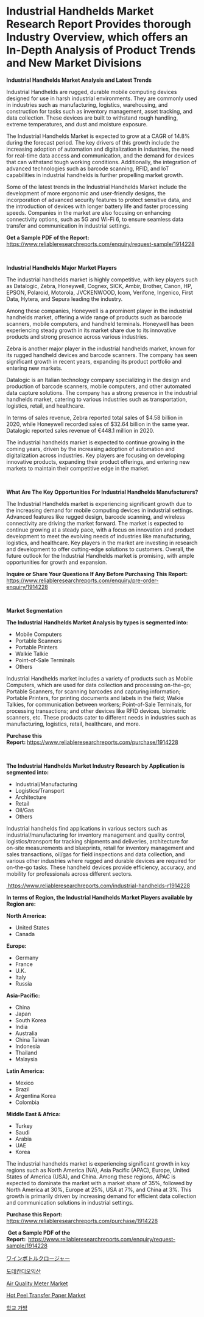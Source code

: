 <p><h1>Industrial Handhelds Market Research Report Provides thorough Industry Overview, which offers an In-Depth Analysis of Product Trends and New Market Divisions</h1></p><p><strong>Industrial Handhelds Market Analysis and Latest Trends</strong></p>
<p><p>Industrial Handhelds are rugged, durable mobile computing devices designed for use in harsh industrial environments. They are commonly used in industries such as manufacturing, logistics, warehousing, and construction for tasks such as inventory management, asset tracking, and data collection. These devices are built to withstand rough handling, extreme temperatures, and dust and moisture exposure.</p><p>The Industrial Handhelds Market is expected to grow at a CAGR of 14.8% during the forecast period. The key drivers of this growth include the increasing adoption of automation and digitalization in industries, the need for real-time data access and communication, and the demand for devices that can withstand tough working conditions. Additionally, the integration of advanced technologies such as barcode scanning, RFID, and IoT capabilities in industrial handhelds is further propelling market growth.</p><p>Some of the latest trends in the Industrial Handhelds Market include the development of more ergonomic and user-friendly designs, the incorporation of advanced security features to protect sensitive data, and the introduction of devices with longer battery life and faster processing speeds. Companies in the market are also focusing on enhancing connectivity options, such as 5G and Wi-Fi 6, to ensure seamless data transfer and communication in industrial settings.</p></p>
<p><strong>Get a Sample PDF of the Report:&nbsp;</strong> <a href="https://www.reliableresearchreports.com/enquiry/request-sample/1914228">https://www.reliableresearchreports.com/enquiry/request-sample/1914228</a></p>
<p>&nbsp;</p>
<p><strong>Industrial Handhelds Major Market Players</strong></p>
<p><p>The industrial handhelds market is highly competitive, with key players such as Datalogic, Zebra, Honeywell, Cognex, SICK, Ambir, Brother, Canon, HP, EPSON, Polaroid, Motorola, JVCKENWOOD, Icom, Verifone, Ingenico, First Data, Hytera, and Sepura leading the industry. </p><p>Among these companies, Honeywell is a prominent player in the industrial handhelds market, offering a wide range of products such as barcode scanners, mobile computers, and handheld terminals. Honeywell has been experiencing steady growth in its market share due to its innovative products and strong presence across various industries.</p><p>Zebra is another major player in the industrial handhelds market, known for its rugged handheld devices and barcode scanners. The company has seen significant growth in recent years, expanding its product portfolio and entering new markets.</p><p>Datalogic is an Italian technology company specializing in the design and production of barcode scanners, mobile computers, and other automated data capture solutions. The company has a strong presence in the industrial handhelds market, catering to various industries such as transportation, logistics, retail, and healthcare.</p><p>In terms of sales revenue, Zebra reported total sales of $4.58 billion in 2020, while Honeywell recorded sales of $32.64 billion in the same year. Datalogic reported sales revenue of €448.1 million in 2020.</p><p>The industrial handhelds market is expected to continue growing in the coming years, driven by the increasing adoption of automation and digitalization across industries. Key players are focusing on developing innovative products, expanding their product offerings, and entering new markets to maintain their competitive edge in the market.</p></p>
<p>&nbsp;</p>
<p><strong>What Are The Key Opportunities For Industrial Handhelds Manufacturers?</strong></p>
<p><p>The Industrial Handhelds market is experiencing significant growth due to the increasing demand for mobile computing devices in industrial settings. Advanced features like rugged design, barcode scanning, and wireless connectivity are driving the market forward. The market is expected to continue growing at a steady pace, with a focus on innovation and product development to meet the evolving needs of industries like manufacturing, logistics, and healthcare. Key players in the market are investing in research and development to offer cutting-edge solutions to customers. Overall, the future outlook for the Industrial Handhelds market is promising, with ample opportunities for growth and expansion.</p></p>
<p><strong>Inquire or Share Your Questions If Any Before Purchasing This Report:</strong> <a href="https://www.reliableresearchreports.com/enquiry/pre-order-enquiry/1914228">https://www.reliableresearchreports.com/enquiry/pre-order-enquiry/1914228</a></p>
<p>&nbsp;</p>
<p><strong>Market Segmentation</strong></p>
<p><strong>The Industrial Handhelds Market Analysis by types is segmented into:</strong></p>
<p><ul><li>Mobile Computers</li><li>Portable Scanners</li><li>Portable Printers</li><li>Walkie Talkie</li><li>Point-of-Sale Terminals</li><li>Others</li></ul></p>
<p><p>Industrial Handhelds market includes a variety of products such as Mobile Computers, which are used for data collection and processing on-the-go; Portable Scanners, for scanning barcodes and capturing information; Portable Printers, for printing documents and labels in the field; Walkie Talkies, for communication between workers; Point-of-Sale Terminals, for processing transactions; and other devices like RFID devices, biometric scanners, etc. These products cater to different needs in industries such as manufacturing, logistics, retail, healthcare, and more.</p></p>
<p><strong>Purchase this Report:&nbsp;</strong><a href="https://www.reliableresearchreports.com/purchase/1914228">https://www.reliableresearchreports.com/purchase/1914228</a></p>
<p>&nbsp;</p>
<p><strong>The Industrial Handhelds Market Industry Research by Application is segmented into:</strong></p>
<p><ul><li>Industrial/Manufacturing</li><li>Logistics/Transport</li><li>Architecture</li><li>Retail</li><li>Oil/Gas</li><li>Others</li></ul></p>
<p><p>Industrial handhelds find applications in various sectors such as industrial/manufacturing for inventory management and quality control, logistics/transport for tracking shipments and deliveries, architecture for on-site measurements and blueprints, retail for inventory management and sales transactions, oil/gas for field inspections and data collection, and various other industries where rugged and durable devices are required for on-the-go tasks. These handheld devices provide efficiency, accuracy, and mobility for professionals across different sectors.</p></p>
<p><a href="https://www.reliableresearchreports.com/industrial-handhelds-r1914228">&nbsp;https://www.reliableresearchreports.com/industrial-handhelds-r1914228</a></p>
<p><strong>In terms of Region, the Industrial Handhelds Market Players available by Region are:</strong></p>
<p>
    <p> <strong> North America: </strong>
        <ul>
            <li>United States</li>
            <li>Canada</li>
        </ul>
        </p> 
    <p> <strong> Europe: </strong>
        <ul>
            <li>Germany</li>
            <li>France</li>
            <li>U.K.</li>
            <li>Italy</li>
            <li>Russia</li>
        </ul>
        </p> 
    <p> <strong> Asia-Pacific: </strong>
        <ul>
            <li>China</li>
            <li>Japan</li>
            <li>South Korea</li>
            <li>India</li>
            <li>Australia</li>
            <li>China Taiwan</li>
            <li>Indonesia</li>
            <li>Thailand</li>
            <li>Malaysia</li>
        </ul>
        </p> 
    <p> <strong> Latin America: </strong>
        <ul>
            <li>Mexico</li>
            <li>Brazil</li>
            <li>Argentina Korea</li>
            <li>Colombia</li>
        </ul>
        </p> 
    <p> <strong> Middle East & Africa: </strong>
        <ul>
            <li>Turkey</li>
            <li>Saudi</li>
            <li>Arabia</li>
            <li>UAE</li>
            <li>Korea</li>
        </ul>
    </p>
    </p>
<p><p>The industrial handhelds market is experiencing significant growth in key regions such as North America (NA), Asia Pacific (APAC), Europe, United States of America (USA), and China. Among these regions, APAC is expected to dominate the market with a market share of 35%, followed by North America at 30%, Europe at 25%, USA at 7%, and China at 3%. This growth is primarily driven by increasing demand for efficient data collection and communication solutions in industrial settings.</p></p>
<p><strong>Purchase this Report: </strong><a href="https://www.reliableresearchreports.com/purchase/1914228">https://www.reliableresearchreports.com/purchase/1914228</a></p>
<p>&nbsp;<strong>Get a Sample PDF of the Report:&nbsp;&nbsp;</strong><a href="https://www.reliableresearchreports.com/enquiry/request-sample/1914228">https://www.reliableresearchreports.com/enquiry/request-sample/1914228</a></p>
<p><strong></strong></p>
<p><p><a href="https://github.com/adcxff01450218/Market-Research-Report-List-1/blob/main/111889833159.md">ワインボトルクロージャー</a></p><p><a href="https://github.com/vsn7qpua81q/Market-Research-Report-List-1/blob/main/294329530461.md">도데칸디오익산</a></p><p><a href="https://github.com/gdfhhhj/Market-Research-Report-List-4/blob/main/air-quality-meter-market.md">Air Quality Meter Market</a></p><p><a href="https://issuu.com/reportprime-2/docs/hot-peel-transfer-paper-market-size-2030.pptx">Hot Peel Transfer Paper Market</a></p><p><a href="https://github.com/Elenrrera7685/Market-Research-Report-List-1/blob/main/408302930462.md">학교 가방</a></p></p>